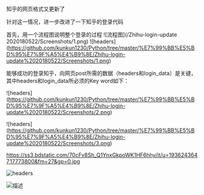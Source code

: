 知乎的网页格式又更新了

针对这一情况，进一步改进了一下知乎的登录代码

首先，用一个流程图说明整个登录的过程
![流程图](/Zhihu-login-update 2020180522/Screenshots/1.png)
![headers]
(https://github.com/kunkun1230/Python/tree/master/%E7%99%BB%E5%BD%95%E7%9F%A5%E4%B9%8E/Zhihu-login-update%2020180522/Screenshots/1.png)


能够成功的登录知乎，向网页post所需的数据（headers和login_data）是关键，其中headers和login_data所必须的Key word如下：

![headers]
(https://github.com/kunkun1230/Python/tree/master/%E7%99%BB%E5%BD%95%E7%9F%A5%E4%B9%8E/Zhihu-login-update%2020180522/Screenshots/2.png)


![headers]
(https://github.com/kunkun1230/Python/tree/master/%E7%99%BB%E5%BD%95%E7%9F%A5%E4%B9%8E/Zhihu-login-update%2020180522/Screenshots/3.png)


https://ss3.bdstatic.com/70cFv8Sh_Q1YnxGkpoWK1HF6hhy/it/u=1936243647,17773800&fm=27&gp=0.jpg

![headers](https://ss3.bdstatic.com/70cFv8Sh_Q1YnxGkpoWK1HF6hhy/it/u=1936243647,17773800&fm=27&gp=0.jpg)

![描述](https://github.com/foolish1016/MoreView/blob/master/MoreBtn/Preview/7A33E4FC-D15F-4FA2-99D4-371FA7C8DEAA.png)

